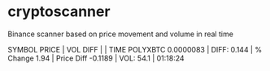 # cryptoscanner
Binance scanner based on price movement and volume in real time


 SYMBOL          PRICE    |    VOL DIFF    |                                                           |   TIME
POLYXBTC       0.0000083  |  DIFF: 0.144   |  % Change 1.94    |  Price Diff -0.1189    |  VOL: 54.1   |  01:18:24


